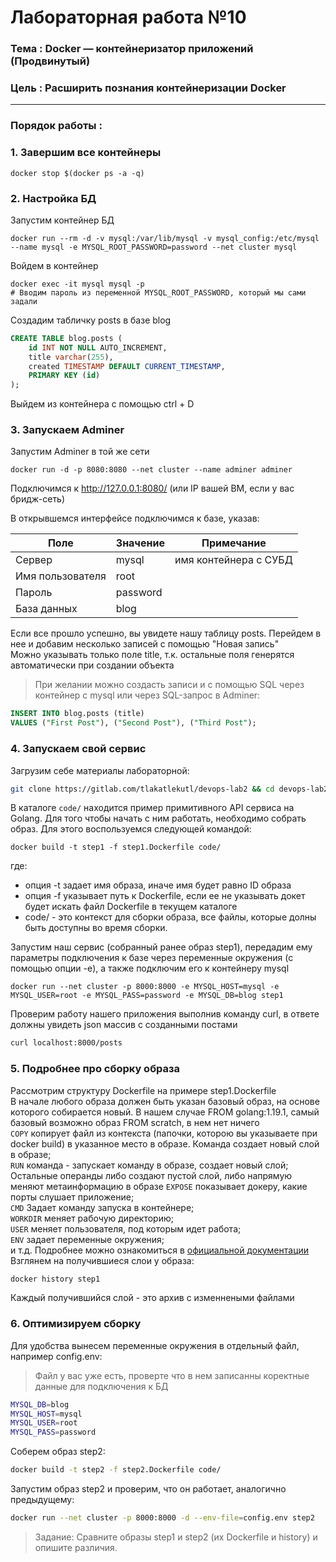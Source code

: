 # Лабораторная работа №10
### Тема : Docker — контейнеризатор приложений (Продвинутый)
### Цель : Расширить познания контейнеризации Docker
---
### Порядок работы :

### 1. Завершим все контейнеры

```docker
docker stop $(docker ps -a -q)
```

### 2. Настройка БД

Запустим контейнер БД

```docker
docker run --rm -d -v mysql:/var/lib/mysql -v mysql_config:/etc/mysql --name mysql -e MYSQL_ROOT_PASSWORD=password --net cluster mysql
```

Войдем в контейнер

```docker
docker exec -it mysql mysql -p
# Вводим пароль из переменной MYSQL_ROOT_PASSWORD, который мы сами задали
```

Создадим табличку posts в базе blog

```sql
CREATE TABLE blog.posts (
    id INT NOT NULL AUTO_INCREMENT,
    title varchar(255),
    created TIMESTAMP DEFAULT CURRENT_TIMESTAMP,
    PRIMARY KEY (id)
);
```

Выйдем из контейнера с помощью ctrl + D

### 3. Запускаем Adminer

Запустим Adminer в той же сети

```docker
docker run -d -p 8080:8080 --net cluster --name adminer adminer
```

Подключимся к http://127.0.0.1:8080/ (или IP вашей ВМ, если у вас бридж-сеть)

В открывшемся интерфейсе подключимся к базе, указав:

| Поле             | Значение | Примечание            |
| ---------------- | -------- | --------------------- |
| Сервер           | mysql    | имя контейнера с СУБД |
| Имя пользователя | root     |                       |
| Пароль           | password |                       |
| База данных      | blog     |                       |

Если все прошло успешно, вы увидете нашу таблицу posts. Перейдем в нее и добавим несколько записей с помощью "Новая запись"  
Можно указывать только поле title, т.к. остальные поля генерятся автоматически при создании объекта  
> При желании можно создасть записи и с помощью SQL через контейнер с mysql или через SQL-запрос в Adminer:

```sql
INSERT INTO blog.posts (title)
VALUES ("First Post"), ("Second Post"), ("Third Post");
```

### 4. Запускаем свой сервис

Загрузим себе материалы лабораторной:

```sh
git clone https://gitlab.com/tlakatlekutl/devops-lab2 && cd devops-lab2
```

В каталоге `code/` находится пример примитивного API сервиса на Golang. Для того чтобы начать с ним работать, необходимо собрать образ. Для этого воспользуемся следующей командой:

```docker
docker build -t step1 -f step1.Dockerfile code/
```

где:
- опция -t задает имя образа, иначе имя будет равно ID образа
- опция -f указывает путь к Dockerfile, если ее не указывать докет будет искать файл Dockerfile в текущем каталоге
- code/ - это контекст для сборки образа, все файлы, которые долны быть доступны во время сборки.

Запустим наш сервис (собранный ранее образ step1), передадим ему параметры подключения к базе через переменные окружения (с помощью опции -e), а также подключим его к контейнеру mysql

```docker
docker run --net cluster -p 8000:8000 -e MYSQL_HOST=mysql -e MYSQL_USER=root -e MYSQL_PASS=password -e MYSQL_DB=blog step1
```

Проверим работу нашего приложения выполнив команду curl, в ответе должны увидеть json массив с созданными постами

```sh
curl localhost:8000/posts
```

### 5. Подробнее про сборку образа

Рассмотрим структуру Dockerfile на примере step1.Dockerfile  
В начале любого образа должен быть указан базовый образ, на основе которого собирается новый. В нашем случае FROM golang:1.19.1, самый базовый возможно образ FROM scratch, в нем нет ничего  
`COPY` копирует файл из контекста (папочки, которою вы указываете при docker build) в указанное место в образе. Команда создает новый слой в образе;  
`RUN` команда - запускает команду в образе, создает новый слой;  
Остальные операнды либо создают пустой слой, либо напрямую меняют метаинформацию в образе
`EXPOSE` показывает докеру, какие порты слушает приложение;  
`CMD` Задает команду запуска в контейнере;  
`WORKDIR` меняет рабочую директорию;  
`USER` меняет пользователя, под которым идет работа;  
`ENV` задает переменные окружения;  
и т.д. Подробнее можно ознакомиться в <a href="https://docs.docker.com/engine/reference/builder/"> официальной документации </a>  
Взглянем на получившиеся слои у образа:

```sh
docker history step1
```

Каждый получившийся слой - это архив с изменнеными файлами

### 6. Оптимизируем сборку

Для удобства вынесем переменные окружения в отдельный файл, например config.env:  
> Файл у вас уже есть, проверте что в нем записанны коректные данные для подключения к БД

```sh
MYSQL_DB=blog
MYSQL_HOST=mysql
MYSQL_USER=root
MYSQL_PASS=password
```

Соберем образ step2:

```sh
docker build -t step2 -f step2.Dockerfile code/
```

Запустим образ step2 и проверим, что он работает, аналогично предыдущему:

```sh
docker run --net cluster -p 8000:8000 -d --env-file=config.env step2
```

> Задание: Сравните образы step1 и step2 (их Dockerfile и history) и опишите различия.
